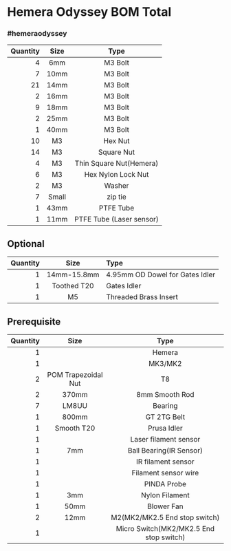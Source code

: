 # Hemera Odyssey BOM Total  
### #hemeraodyssey
|Quantity|Size|Type|
|---:|:---:|:---:|
|4|6mm|M3 Bolt|
|7|10mm|M3 Bolt|
|21|14mm|M3 Bolt|
|2|16mm|M3 Bolt|
|9|18mm|M3 Bolt|
|2|25mm|M3 Bolt|
|1|40mm|M3 Bolt|
|10|M3|Hex Nut|
|14|M3|Square Nut|
|4|M3|Thin Square Nut(Hemera)|
|6|M3|Hex Nylon Lock Nut|
|2|M3|Washer|
|7|Small|zip tie|
|1|43mm|PTFE Tube|
|1|11mm|PTFE Tube (Laser sensor)|
 
## Optional
|Quantity|Size|Type|
|---:|:---:|:---|
|1|14mm-15.8mm|4.95mm OD Dowel for Gates Idler|
|1|Toothed T20|Gates Idler|
|1|M5|Threaded Brass Insert 
 
 ## Prerequisite
|Quantity|Size|Type|
|---:|:---:|:---:|
|1||Hemera|
|1||MK3/MK2|
|2|POM Trapezoidal Nut|T8|
|2|370mm|8mm Smooth Rod|
|7|LM8UU|Bearing|
|1|800mm|GT 2TG Belt|
|1|Smooth T20|Prusa Idler|
|1||Laser filament sensor|
|1|7mm|Ball Bearing(IR Sensor)|
|1||IR filament sensor|
|1||Filament sensor wire|
|1||PINDA Probe|
|1|3mm|Nylon Filament|
|1|50mm|Blower Fan|
|2|12mm|M2(MK2/MK2.5 End stop switch)|
|1||Micro Switch(MK2/MK2.5 End stop switch)|